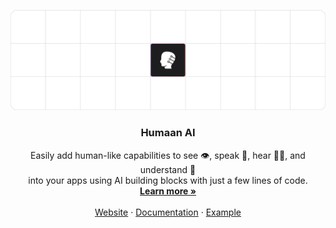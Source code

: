 <p align="center">
  <a href="https://humaan.ai">
   <img src="https://github.com/humaan-ai/.github/blob/main/profile/humaan.png" alt="Logo">
  </a>
  <h3 align="center">Humaan AI</h3>
  <p align="center">
    Easily add human-like capabilities to see 👁️, speak 👄, hear 👂🏼, and understand 💭 <br />into your apps using AI building blocks with just a few lines of code.
    <br />
    <a href="https://humaan.ai"><strong>Learn more »</strong></a>
    <br />
    <br />
    <a href="https://humaan.ai">Website</a>
    ·
    <a href="https://humaan.ai/docs">Documentation</a>
    ·
    <a href="https://github.com/humaan-ai/examples">Example</a>
  </p>
</p>
